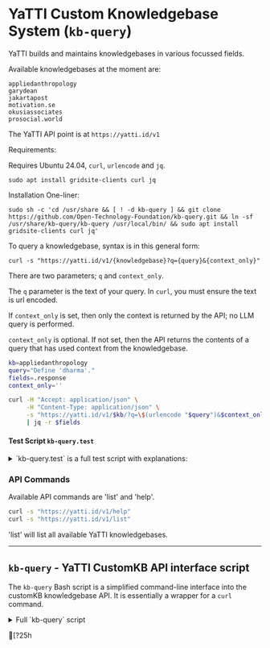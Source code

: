 # YaTTI Custom Knowledgebase System (`kb-query`)

YaTTI builds and maintains knowledgebases in various focussed fields.

Available knowledgebases at the moment are:

    appliedanthropology
    garydean
    jakartapost
    motivation.se
    okusiassociates
    prosocial.world

The YaTTI API point is at `https://yatti.id/v1`

Requirements:

Requires Ubuntu 24.04, `curl`, `urlencode` and `jq`.

    sudo apt install gridsite-clients curl jq

Installation One-liner:

    sudo sh -c 'cd /usr/share && [ ! -d kb-query ] && git clone https://github.com/Open-Technology-Foundation/kb-query.git && ln -sf /usr/share/kb-query/kb-query /usr/local/bin/ && sudo apt install gridsite-clients curl jq'


To query a knowledgebase, syntax is in this general form:

    curl -s "https://yatti.id/v1/{knowledgebase}?q={query}&{context_only}"

There are two parameters; `q` and `context_only`.

The `q` parameter is the text of your query. In `curl`, you must ensure the text is url encoded.

If `context_only` is set, then only the context is returned by the API; no LLM query is performed.

`context_only` is optional. If not set, then the API returns the contents of a query that has used context from the knowledgebase.

```bash
kb=appliedanthropology
query="Define 'dharma'."
fields=.response
context_only=''

curl -H "Accept: application/json" \
     -H "Content-Type: application/json" \
     -s "https://yatti.id/v1/$kb/?q=\$(urlencode "$query")&$context_only" \
     | jq -r $fields
```

#### Test Script `kb-query.test`

<details>
  <summary>`kb-query.test` is a full test script with explanations:</summary>

```bash
#!/bin/bash
# These are the essentials for accessing
# YaTTI CustomKB knowledgebases using simple
# curl directives to https://yatti.id/v1/

# This is the knowledgebase to access
kb=appliedanthropology

# This is the user/system query.
query="What is a 'dharma'."

# If context_only is set to 'context_only' then
# only the text segments from the knowledgebase
# are returned.
context_only=''

# To break up the json output into separate fields
# you need to specify the fields you wish to see.
# '.response' is usually the best default.
# Other fieldnames are: kb, query, context_only,
# elapsed_seconds, error, and '.'.
fields=.response

# Call the YaTTI CustomKB API
curl -H "Accept: application/json" \
     -H "Content-Type: application/json" \
     -s "https://yatti.id.local/v1/$kb/?q=$(urlencode "$query")&$context_only" \
     | jq -r $fields

#fin
```

</details>


### API Commands

Available API commands are 'list' and 'help'.

```bash
curl -s "https://yatti.id/v1/help"
curl -s "https://yatti.id/v1/list"
```

'list' will list all available YaTTI knowledgebases.

---

## `kb-query` - YaTTI CustomKB API interface script

The `kb-query` Bash script is a simplified command-line interface into the customKB knowledgebase API. It is essentially a wrapper for a `curl` command.

<details>
  <summary>Full `kb-query` script</summary>

```
kb-query 1.0.0 - Interface into YaTTI CustomKB knowledgebase API

Requires:

  curl urlencode jq

json Fields:

   kb query context_only response elapsed_seconds error

Usage:
  kb-query {command} [.field1 [.field2 ...]]

  kb-query {-c} {knowledgebase} {query} [.field1 [.field2 ...]]

  command         list||help

  knowledgebase   name of customKB knowledgebase

  query           query string for LLM

  .field{1...}    fields to output, default is all.

Options:
  -c, --context-only    Return entire context reference only,
                        do not send to LLM.
                        context_only="0"
  -v, --verbose         Increase output verbosity
  -q, --quiet           Suppress non-error messages
                        VERBOSE="1"
  -V, --version         Print version and exit
                        VERSION="1.0.0"
  -h, --help            Display this help

Examples:
  kb-query help

  kb-query list
  kb-query list.canonical
  kb-query list.symlinks
  kb-query list.all

  # Process query+knowledgebase to LLM
  kb-query appliedanthropology "Concisely define 'dharma'."

  # Return knowledgebase context only; print fields .query and .response
  kb-query -c appliedanthropology "Concisely define 'dharma'." .query .response
```

</details>


[?25h